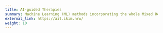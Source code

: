 ```yaml
---
title: AI-guided Therapies
summary: Machine Learning (ML) methods incorporating the whole Mixed Reality (MR) spectrum, from Augmented Reality (AR) to a complete immersion via Virtual Reality (VR).
external_link: https://ait.ikim.nrw/
weight: 10
---
```

